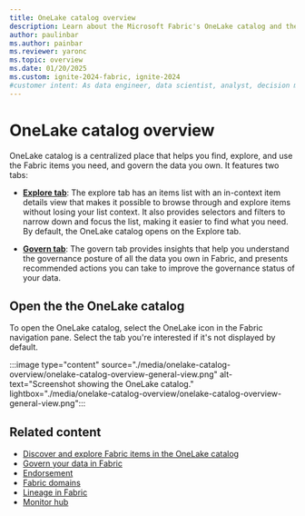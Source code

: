 ```yaml
---
title: OneLake catalog overview
description: Learn about the Microsoft Fabric's OneLake catalog and the capabilities it offers.
author: paulinbar
ms.author: painbar
ms.reviewer: yaronc
ms.topic: overview
ms.date: 01/20/2025
ms.custom: ignite-2024-fabric, ignite-2024
#customer intent: As data engineer, data scientist, analyst, decision maker, or business user, I want to learn about the OneLake catelog and the capabilities it offers.
---
```


# OneLake catalog overview

OneLake catalog is a centralized place that helps you find, explore, and use the Fabric items you need, and govern the data you own. It features two tabs:

* **[Explore tab](./onelake-catalog-explore.md)**: The explore tab has an items list with an in-context item details view that makes it possible to browse through and explore items without losing your list context. It also provides selectors and filters to narrow down and focus the list, making it easier to find what you need. By default, the OneLake catalog opens on the Explore tab.

* **[Govern tab](./onelake-catalog-govern.md)**: The govern tab provides insights that help you understand the governance posture of all the data you own in Fabric, and presents recommended actions you can take to improve the governance status of your data.

## Open the the OneLake catalog

To open the OneLake catalog, select the OneLake icon in the Fabric navigation pane. Select the tab you're interested if it's not displayed by default.

:::image type="content" source="./media/onelake-catalog-overview/onelake-catalog-overview-general-view.png" alt-text="Screenshot showing the OneLake catalog." lightbox="./media/onelake-catalog-overview/onelake-catalog-overview-general-view.png":::

## Related content

* [Discover and explore Fabric items in the OneLake catalog](./onelake-catalog-explore.md)
* [Govern your data in Fabric](./onelake-catalog-govern.md)
* [Endorsement](./endorsement-overview.md)
* [Fabric domains](./domains.md)
* [Lineage in Fabric](./lineage.md)
* [Monitor hub](../admin/monitoring-hub.md)